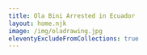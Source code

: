 ```yaml
---
title: Ola Bini Arrested in Ecuador
layout: home.njk
image: /img/oladrawing.jpg
eleventyExcludeFromCollections: true
---
```

